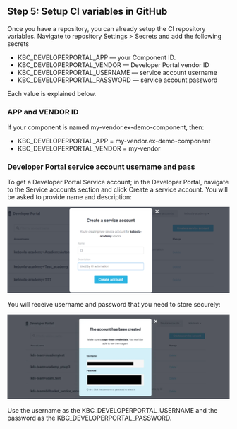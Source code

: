 ## Step 5: Setup CI variables in GitHub

Once you have a repository, you can already setup the CI repository variables.
Navigate to repository Settings > Secrets and add the following secrets

* KBC_DEVELOPERPORTAL_APP — your Component ID.
* KBC_DEVELOPERPORTAL_VENDOR — Developer Portal vendor ID
* KBC_DEVELOPERPORTAL_USERNAME — service account username
* KBC_DEVELOPERPORTAL_PASSWORD — service account password

Each value is explained below.

### APP and VENDOR ID

If your component is named my-vendor.ex-demo-component, then:

* KBC_DEVELOPERPORTAL_APP = my-vendor.ex-demo-component
* KBC_DEVELOPERPORTAL_VENDOR = my-vendor

### Developer Portal service account username and pass

To get a Developer Portal Service account; in the Developer Portal, 
navigate to the Service accounts section and click Create a service account. 
You will be asked to provide name and description:

![](resources/images_for_readme/service_account_1.png)

You will receive username and password that you need to store securely:

![](resources/images_for_readme/service_account_user_pass.png)

Use the username as the KBC_DEVELOPERPORTAL_USERNAME and the password as the KBC_DEVELOPERPORTAL_PASSWORD.